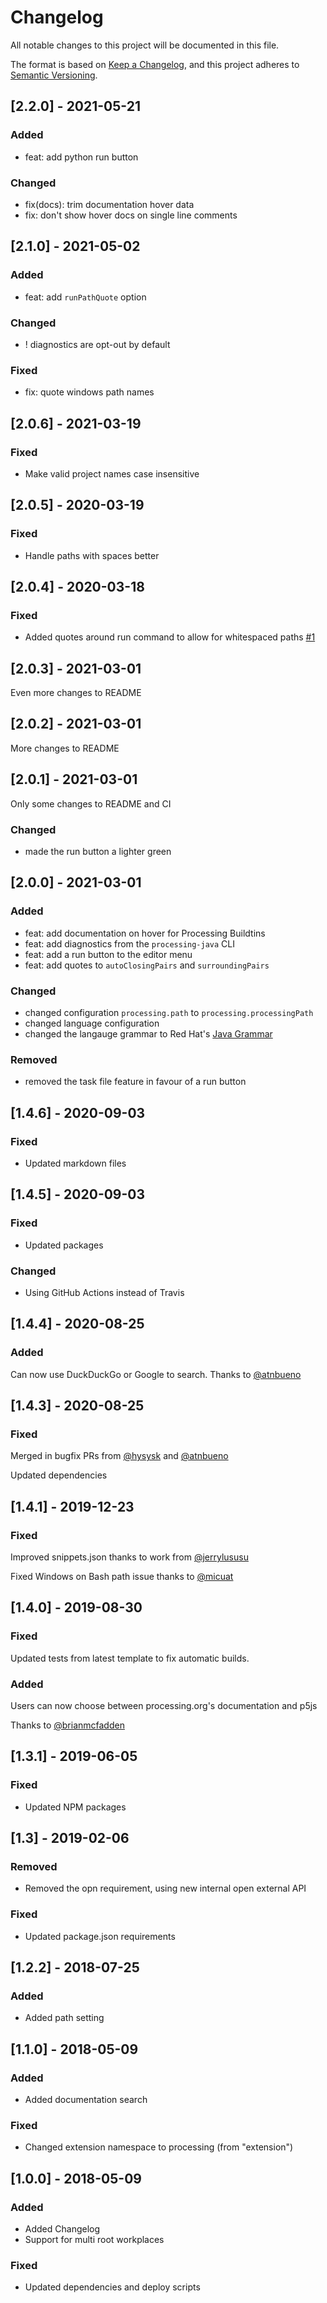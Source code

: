 # Changelog

All notable changes to this project will be documented in this file.

The format is based on [Keep a Changelog](https://keepachangelog.com/en/1.0.0/),
and this project adheres to [Semantic Versioning](https://semver.org/spec/v2.0.0.html).

## [2.2.0] - 2021-05-21

### Added

-   feat: add python run button

### Changed

-   fix(docs): trim documentation hover data
-   fix: don't show hover docs on single line comments

## [2.1.0] - 2021-05-02

### Added

-   feat: add `runPathQuote` option

### Changed

-   ! diagnostics are opt-out by default

### Fixed

-   fix: quote windows path names

## [2.0.6] - 2021-03-19

### Fixed

-   Make valid project names case insensitive

## [2.0.5] - 2020-03-19

### Fixed

-   Handle paths with spaces better

## [2.0.4] - 2020-03-18

### Fixed

-   Added quotes around run command to allow for whitespaced paths [#1](https://github.com/Luke-zhang-04/processing-vscode/pull/1)

## [2.0.3] - 2021-03-01

Even more changes to README

## [2.0.2] - 2021-03-01

More changes to README

## [2.0.1] - 2021-03-01

Only some changes to README and CI

### Changed

-   made the run button a lighter green

## [2.0.0] - 2021-03-01

### Added

-   feat: add documentation on hover for Processing Buildtins
-   feat: add diagnostics from the `processing-java` CLI
-   feat: add a run button to the editor menu
-   feat: add quotes to `autoClosingPairs` and `surroundingPairs`

### Changed

-   changed configuration `processing.path` to `processing.processingPath`
-   changed language configuration
-   changed the langauge grammar to Red Hat's [Java Grammar](https://github.com/redhat-developer/vscode-java/blob/master/syntaxes/java.tmLanguage.json)

### Removed

-   removed the task file feature in favour of a run button

## [1.4.6] - 2020-09-03

### Fixed

-   Updated markdown files

## [1.4.5] - 2020-09-03

### Fixed

-   Updated packages

### Changed

-   Using GitHub Actions instead of Travis

## [1.4.4] - 2020-08-25

### Added

Can now use DuckDuckGo or Google to search. Thanks to [@atnbueno](https://github.com/atnbueno)

## [1.4.3] - 2020-08-25

### Fixed

Merged in bugfix PRs from [@hysysk](https://github.com/hysysk) and [@atnbueno](https://github.com/atnbueno)

Updated dependencies

## [1.4.1] - 2019-12-23

### Fixed

Improved snippets.json thanks to work from [@jerrylususu](https://github.com/jerrylususu)

Fixed Windows on Bash path issue thanks to [@micuat](https://github.com/micuat)

## [1.4.0] - 2019-08-30

### Fixed

Updated tests from latest template to fix automatic builds.

### Added

Users can now choose between processing.org's documentation and p5js

Thanks to [@brianmcfadden](https://github.com/brianmcfadden)

## [1.3.1] - 2019-06-05

### Fixed

-   Updated NPM packages

## [1.3] - 2019-02-06

### Removed

-   Removed the opn requirement, using new internal open external API

### Fixed

-   Updated package.json requirements

## [1.2.2] - 2018-07-25

### Added

-   Added path setting

## [1.1.0] - 2018-05-09

### Added

-   Added documentation search

### Fixed

-   Changed extension namespace to processing (from "extension")

## [1.0.0] - 2018-05-09

### Added

-   Added Changelog
-   Support for multi root workplaces

### Fixed

-   Updated dependencies and deploy scripts
